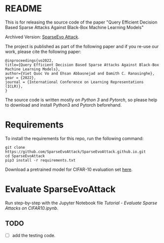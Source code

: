 # README 

This is for releasing the source code of the paper "Query Efficient Decision Based Sparse Attacks Against Black-Box Machine Learning Models" 

Archived Version: [SparseEvo Attack](https://openreview.net/forum?id=73MEhZ0anV&fbclid=IwAR3Jp9ch0L9T-V5e5K3BHDAG3uVMnjc4_DR3sxKfVVbrWdCbaMqQZB84XQE).

The project is published as part of the following paper and if you re-use our work, please cite the following paper:


```
@inproceedings{vo2022,
title={Query Efficient Decision Based Sparse Attacks Against Black-Box Machine Learning Models},
author={Viet Quoc Vo and Ehsan Abbasnejad and Damith C. Ranasinghe},
year = {2022},
journal = {International Conference on Learning Representations (ICLR)},
}
```

The source code is written mostly on *Python 3* and *Pytorch*, so please help to download and install Python3 and Pytorch beforehand.

# Requirements

To install the requirements for this repo, run the following command: 
```
git clone https://github.com/SparseEvoAttack/SparseEvoAttack.github.io.git
cd SparseEvoAttack
pip3 install -r requirements.txt
```
Download a pretrained model for CIFAR-10 evaluation set [here](https://drive.google.com/file/d/1_F6R_zNqj2q2GFhwPYypBE6cCFOldtDv/view?usp=sharing). 

# Evaluate SparseEvoAttack

Run step-by-step with the Jupyter Notebook file *Tutorial - Evaluate Sparse Attacks on CIFAR10.ipynb*. 
  
## TODO 
- [ ] add the testing code.
